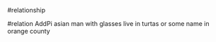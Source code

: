 
#relationship 



#relation 
AddPi 
asian  man  with glasses
live in turtas or some name in orange county 

